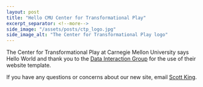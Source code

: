 ```yaml
---
layout: post
title: "Hello CMU Center for Transformational Play"
excerpt_separator: <!--more-->
side_image: "/assets/posts/ctp_logo.jpg"
side_image_alt: "The Center for Transformational Play logo"
---
```


The Center for Transformational Play at Carnegie Mellon University says Hello World 
and thank you to the [Data Interaction Group](https://dig.cmu.edu/) for the use of their website template.

<!--more-->

If you have any questions or concerns about our new site, email [Scott King](mailto:jsking@andrew.cmu.edu).

<!-- 
For more examples of you can do in posts see :
https://github.com/cmudig/cmudig.github.io/tree/main/_posts
-->